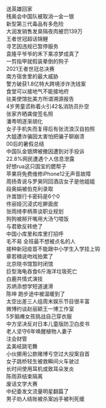 送英雄回家  
残奥会中国队被取消一金一银  
新型第三代毒品有多危险  
大润发销售发臭隔夜肉被罚139万  
王者世冠超话锦鲤  
寻艺因违规已暂停服务  
袁隆平爷爷的禾下乘凉梦成真了  
一剪指甲就假装晕倒的狗子  
2021王者世冠总决赛  
南方宿舍里的最大威胁  
警方破获1.8亿特大跨境涉诈洗钱案  
食堂可以接地气不能接地府  
驻美使馆批美方所谓溯源报告  
4岁男童谎称着火引42名消防员扑空  
张家齐晒龚俊签名照  
潘粤明逐渐胡化  
女子手机失而复得后有张流浪汉自拍照  
大姐遭诈骗因太害怕把骗子聊崩溃  
00后的暑假总结  
中国队金银牌被撤因遭到对手投诉  
22.8%网民遭遇个人信息泄露  
好想rua这只国宝的腮帮子  
苹果将免费维修iPhone12无声音故障  
周扬青说与罗昊同回酒店女子是他姐姐  
段奥娟被伯克利录取  
许嵩银行卡密码是6个0  
佟丽娅沉浸式吃擀面皮  
张雨绮李柄熹谈职业规划  
狗狗被掰开嘴用大汤勺喂饭  
与君歌反转绝了  
中国小库里和库里打招呼  
毛不易 全班最不想被点名的人  
接种新冠疫苗不能跟中小学生入学挂上钩  
章若楠说吻戏拍累了  
北京晓书馆暂时闭馆  
巨型海龟吞食6斤海洋垃圾死亡  
白鹿共情式演技  
苏炳添想学短道速滑  
陈坤 跑步途中被温暖到了  
太空出差三人组周末娱乐节目很丰富  
微博约谈赵丽颖王一博工作室  
5岁脑瘫女孩挑战自己穿衣服  
中方坚决反对日本儿童版防卫白皮书  
老人坚守6年唤醒植物人妻子  
注会财管  
孟美岐跳宅舞  
小伙挪用公款赌博亏空过大投案自首  
女子跳桥轻生被救瞬间火车驶过  
长时间使用耳机或致耳朵发炎  
陈雨菲结束隔离  
废话文学大赛  
中纪委发文流量明星翻篇了  
男子劝人结账被杀案凶手被判死缓  
